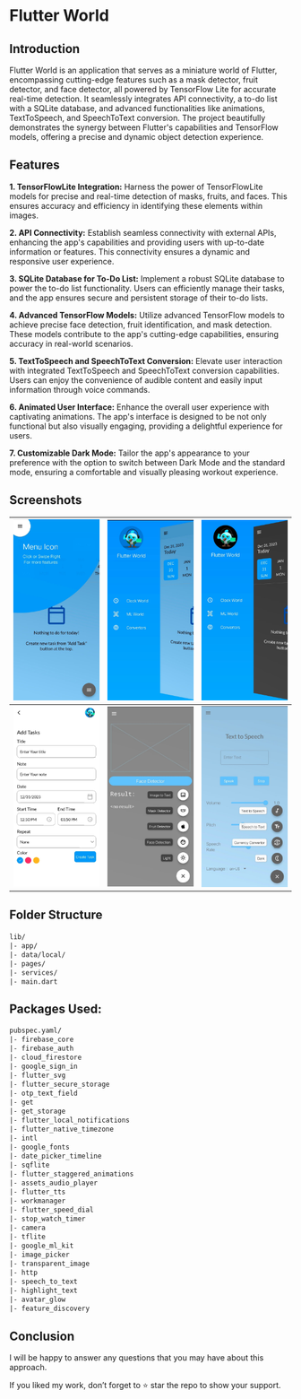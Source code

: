 # Flutter World

## Introduction
Flutter World is an application that serves as a miniature world of Flutter, encompassing cutting-edge features such as a mask detector, fruit detector, and face detector, all powered by TensorFlow Lite for accurate real-time detection. It seamlessly integrates API connectivity, a to-do list with a SQLite database, and advanced functionalities like animations, TextToSpeech, and SpeechToText conversion. The project beautifully demonstrates the synergy between Flutter's capabilities and TensorFlow models, offering a precise and dynamic object detection experience.

## Features
**1. TensorFlowLite Integration:** Harness the power of TensorFlowLite models for precise and real-time detection of masks, fruits, and faces. This ensures accuracy and efficiency in identifying these elements within images.

**2. API Connectivity:** Establish seamless connectivity with external APIs, enhancing the app's capabilities and providing users with up-to-date information or features. This connectivity ensures a dynamic and responsive user experience.

**3. SQLite Database for To-Do List:** Implement a robust SQLite database to power the to-do list functionality. Users can efficiently manage their tasks, and the app ensures secure and persistent storage of their to-do lists.

**4. Advanced TensorFlow Models:** Utilize advanced TensorFlow models to achieve precise face detection, fruit identification, and mask detection. These models contribute to the app's cutting-edge capabilities, ensuring accuracy in real-world scenarios.

**5. TextToSpeech and SpeechToText Conversion:** Elevate user interaction with integrated TextToSpeech and SpeechToText conversion capabilities. Users can enjoy the convenience of audible content and easily input information through voice commands.

**6. Animated User Interface:** Enhance the overall user experience with captivating animations. The app's interface is designed to be not only functional but also visually engaging, providing a delightful experience for users.

**7. Customizable Dark Mode:** Tailor the app's appearance to your preference with the option to switch between Dark Mode and the standard mode, ensuring a comfortable and visually pleasing workout experience.

## Screenshots
![](/assets/screenshots/1.jpeg?raw=true "Optional Title") | ![](/assets/screenshots/2.jpeg?raw=true "Optional Title") | ![](/assets/screenshots/3.jpeg?raw=true "Optional Title")
:-------------------------:|:-------------------------:|:-------------------------:
![](/assets/screenshots/4.jpeg?raw=true "Optional Title")  |  ![](/assets/screenshots/5.jpeg?raw=true "Optional Title") |  ![](/assets/screenshots/6.jpeg?raw=true "Optional Title")

## Folder Structure
```
lib/
|- app/
|- data/local/
|- pages/
|- services/
|- main.dart
```

## Packages Used:
```
pubspec.yaml/
|- firebase_core
|- firebase_auth
|- cloud_firestore
|- google_sign_in
|- flutter_svg
|- flutter_secure_storage
|- otp_text_field
|- get
|- get_storage
|- flutter_local_notifications
|- flutter_native_timezone
|- intl
|- google_fonts
|- date_picker_timeline
|- sqflite
|- flutter_staggered_animations
|- assets_audio_player
|- flutter_tts
|- workmanager
|- flutter_speed_dial
|- stop_watch_timer
|- camera
|- tflite
|- google_ml_kit
|- image_picker
|- transparent_image
|- http
|- speech_to_text
|- highlight_text
|- avatar_glow
|- feature_discovery
```

## Conclusion
I will be happy to answer any questions that you may have about this approach.

If you liked my work, don’t forget to ⭐ star the repo to show your support.
